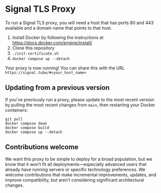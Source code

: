 # Signal TLS Proxy

To run a Signal TLS proxy, you will need a host that has ports 80 and 443 available and a domain name that points to that host.

1. Install Docker by following the instructions at https://docs.docker.com/engine/install/
2. Clone this repository
3. `./init-certificate.sh`
4. `docker compose up --detach`

Your proxy is now running! You can share this with the URL `https://signal.tube/#<your_host_name>`

## Updating from a previous version

If you've previously run a proxy, please update to the most recent version by pulling the most recent changes from `main`, then restarting your Docker containers:

```shell
git pull
docker compose down
docker compose build
docker compose up --detach
```

## Contributions welcome

We want this proxy to be simple to deploy for a broad population, but we know that it won’t fit all deployments—especially  advanced users that already have running servers or specific technology preferences. We welcome contributions that make incremental improvements, updates, and improve compatibility, but aren’t considering significant architectural changes.
